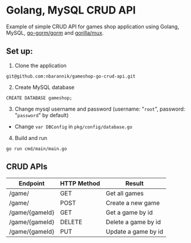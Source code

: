 # Golang, MySQL CRUD API

Example of simple CRUD API for games shop application using Golang, MySQL, [go-gorm/gorm](https://github.com/go-gorm/gorm) and [gorilla/mux](https://github.com/gorilla/mux). 

## Set up:

1. Clone the application  
```
git@github.com:nbarannik/gameshop-go-crud-api.git
```
2. Create MySQL database
```
CREATE DATABASE gameshop;
```
3. Change mysql username and password (username: "```root```", password: "```password```" by default)
   
 - Change ```var DBConfig``` in ```pkg/config/database.go```

4. Build and run

```
go run cmd/main/main.go
```

## CRUD APIs

| Endpoint  | HTTP Method | Result |
| ------------- | ------------- | ------------- |
| /game/ | GET  | Get all games |
| /game/  | POST  | Create a new game |
| /game/{gameId}  | GET  | Get a game by id |
| /game/{gameId}  | DELETE  | Delete a game by id |
| /game/{gameId}  | PUT  | Update a game by id |
